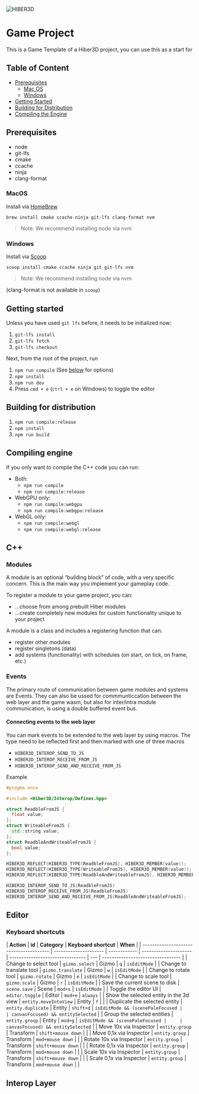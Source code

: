 ![HIBER3D](https://github.com/user-attachments/assets/d6fc8bf8-6c92-4521-913e-8a980902ebb2)

# Game Project

This is a Game Template of a Hiber3D project, you can use this as a start for

## Table of Content

- [Prerequisites](#prerequisites)
  - [Mac OS](#macos)
  - [Windows](#windows)
- [Getting Started](#getting-started)
- [Building for Distribution](#getting-started)
- [Compiling the Engine](#compiling-engine)

## Prerequisites

- node
- git-lfs
- cmake
- ccache
- ninja
- clang-format

### MacOS

Install via [HomeBrew](https://brew.sh/)

`brew install cmake ccache ninja git-lfs clang-format nvm`

> Note: We recommend installing node via nvm

### Windows

Install via [Scoop](https://scoop.sh/)

`scoop install cmake ccache ninja git git-lfs nvm`

> Note: We recommend installing node via nvm

(clang-format is not available in `scoop`)

## Getting started

Unless you have used `git lfs` before, it needs to be initialized now:

1. `git-lfs install`
1. `git-lfs fetch`
1. `git-lfs checkout`

Next, from the root of the project, run

1. `npm run compile` (See [below](#compiling-engine) for options)
1. `npm install`
1. `npm run dev`
1. Press `cmd + e` (`ctrl + e` on Windows) to toggle the editor

## Building for distribution

1. `npm run compile:release`
1. `npm install`
1. `npm run build`

## Compiling engine

If you only want to compile the C++ code you can run:

- Both:
  - `npm run compile`
  - `npm run compile:release`
- WebGPU only:
  - `npm run compile:webgpu`
  - `npm run compile:webgpu:release`
- WebGL only:
  - `npm run compile:webgl`
  - `npm run compile:webgl:release`

## C++

### Modules

A module is an optional “building block” of code, with a very specific concern. This is the main way you implement your gameplay code.

To register a module to your game project, you can:

- …choose from among prebuilt Hiber modules
- …create completely new modules for custom functionality unique to your project

A module is a class and includes a registering function that can:

- register other modules
- register singletons (data)
- add systems (functionality) with schedules (on start, on tick, on frame, etc.)

### Events

The primary route of communication between game modules and systems are Events. They can also be ussed for commmunticcation between the web layer and the game wasm, but also for inter/intra module communication, is using a double buffered event bus.

#### Connecting events to the web layer

You can mark events to be extended to the web layer by using macros. The type need to be reflected first and then marked with one of three macros

- `HIBER3D_INTEROP_SEND_TO_JS`
- `HIBER3D_INTEROP_RECEIVE_FROM_JS`
- `HIBER3D_INTEROP_SEND_AND_RECEIVE_FROM_JS`

Example

```C++
#pragma once

#include <Hiber3D/Interop/Defines.hpp>

struct ReadbleFromJS {
  float value;
};
struct WriteableFromJS {
  std::string value;
};
struct ReadbleAndWriteableFromJS {
  bool value;
};

HIBER3D_REFLECT(HIBER3D_TYPE(ReadbleFromJS), HIBER3D_MEMBER(value));
HIBER3D_REFLECT(HIBER3D_TYPE(WriteableFromJS), HIBER3D_MEMBER(value));
HIBER3D_REFLECT(HIBER3D_TYPE(ReadbleAndWriteableFromJS), HIBER3D_MEMBER(value));

HIBER3D_INTEROP_SEND_TO_JS(ReadbleFromJS)
HIBER3D_INTEROP_RECEIVE_FROM_JS(ReadbleFromJS)
HIBER3D_INTEROP_SEND_AND_RECEIVE_FROM_JS(ReadbleAndWriteableFromJS);
```

## Editor

### Keyboard shortcuts

| **Action**                              | **id**                | **Category** | **Keyboard shortcut** | **When**                         |
| --------------------------------------- | --------------------- | ------------ | --------------------- | -------------------------------- | --- | --------------------------------- |
| Change to select tool                   | `gizmo.select`        | Gizmo        | `q`                   | `isEditMode`                     |
| Change to translate tool                | `gizmo.translate`     | Gizmo        | `w`                   | `isEditMode`                     |
| Change to rotate tool                   | `gizmo.rotate`        | Gizmo        | `e`                   | `isEditMode`                     |
| Change to scale tool                    | `gizmo.scale`         | Gizmo        | `r`                   | `isEditMode`                     |
| Save the current scene to disk          | `scene.save`          | Scene        | `mod+s`               | `isEditMode`                     |
| Toggle the editor UI                    | `editor.toggle`       | Editor       | `mod+e`               | `always`                         |
| Show the selected entity in the 3d view | `entity.moveIntoView` | Entity       | `f`                   |                                  |
| Duplicate the selected entity           | `entity.duplicate`    | Entity       | `shift+d`             | `isEditMode && (scenePaleFocused |     | canvasFocused) && entitySelected` |
| Group the selected entities             | `entity.group`        | Entity       | `mod+g`               | `isEditMode && (scenePaleFocused |     | canvasFocused) && entitySelected` |
| Move 10x via Inspector                  | `entity.group`        | Transform    | `shift+mouse down`    |                                  |
| Move 0,1x via Inspector                 | `entity.group`        | Transform    | `mod+mouse down`      |                                  |
| Rotate 10x via Inspector                | `entity.group`        | Transform    | `shift+mouse down`    |                                  |
| Rotate 0,1x via Inspector               | `entity.group`        | Transform    | `mod+mouse down`      |                                  |
| Scale 10x via Inspector                 | `entity.group`        | Transform    | `shift+mouse down`    |                                  |
| Scale 0,1x via Inspector                | `entity.group`        | Transform    | `mod+mouse down`      |                                  |

## Interop Layer

